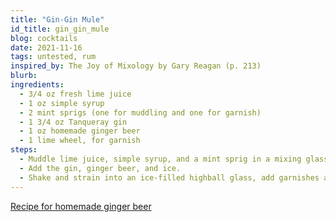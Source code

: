 ```yaml
---
title: "Gin-Gin Mule"
id_title: gin_gin_mule
blog: cocktails
date: 2021-11-16
tags: untested, rum
inspired_by: The Joy of Mixology by Gary Reagan (p. 213)
blurb:
ingredients:
  - 3/4 oz fresh lime juice
  - 1 oz simple syrup
  - 2 mint sprigs (one for muddling and one for garnish)
  - 1 3/4 oz Tanqueray gin
  - 1 oz homemade ginger beer
  - 1 lime wheel, for garnish
steps:
  - Muddle lime juice, simple syrup, and a mint sprig in a mixing glass.
  - Add the gin, ginger beer, and ice.
  - Shake and strain into an ice-filled highball glass, add garnishes and straws.
---
```

[Recipe for homemade ginger beer](/cocktails/ginger_beer)

